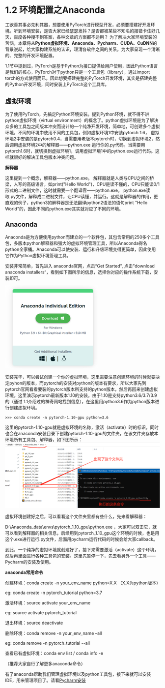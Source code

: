 # 1.2 环境配置之Anaconda

工欲善其事必先利其器，想要使用PyTorch进行模型开发，必须要搭建好开发环境。听到环境安装，是否大家已经瑟瑟发抖？是否都被某些不知名的报错卡住好几天，百度各种搜不到答案，各种文章的方案都不适用？ 为了解决大家环境安装的苦恼，本章将从**Python虚拟环境、Anaconda、Pycharm、CUDA、CuDNN**的背景说起，给大家构建系统的认识，理清各软件之间的关系，为大家呈现一个清晰的、完整的开发环境配置。

1.1节中提到过，PyTorch是基于Python为接口提供给用户使用，因此Python语言是我们的核心，PyTorch对于python只是一个工具包（library），通过import torch的方式使用而已。因此想要搭建完整的PyTorch开发环境，其实是搭建完整的Python开发环境，同时安装上PyTorch这个工具库。

## 虚拟环境

为了使用PyTorch，先搞定Python环境安装。提到Python环境，就不得不讲python虚拟环境（virtual environment）的概念了。python虚拟环境是为了解决众多的工具包之间版本冲突而设计的一个纯净开发环境，简单地，可创建多个虚拟环境，不同的环境中使用不同的工具包，例如虚拟环境1中安装pytorch 1.6， 虚拟环境2中安装的是pytorch0.4，当需要用老版本pytorch时，切换到虚拟环境2，然后调用虚拟环境2中的解释器——python.exe 运行你的.py代码。当需要用pytorch1.6时，就切换到虚拟环境1，调用虚拟环境1中的python.exe运行代码。这样就很好的解决工具包版本冲突问题。

**解释器**

这里提到一个概念，解释器——python.exe。 解释器就是人类与CPU之间的桥梁，人写的高级语言，如print("Hello World")，CPU是读不懂的，CPU只能读0/1形式的二进制文件，这时就需要一个翻译官——python.exe， python.exe读取.py文件，解释成二进制文件，让CPU读懂，并运行。这就是解释器的作用，更直观的例子，python3的解释器是无法翻译python2语法的语句print "Hello World"的，因此不同的python.exe其实就对应了不同的环境。

## Anaconda

Anaconda是为方便使用python而建立的一个软件包，其包含常用的250多个工具包，多版本python解释器和强大的虚拟环境管理工具，所以Anaconda得名python全家桶。Anaconda可以使安装、运行和升级环境变得更简单，因此使用它作为Python虚拟环境管理工具。

安装非常简单，首先进入<a herf="：https://www.anaconda.com/products/individual"> anaconda官网</a>，点击“Get Started", 点击”download anaconda installers“，看到如下图所示的信息，选择你对应的操作系统下载，安装即可。

<img src="imgs/anaconda安装.png" style="zoom:50%;" />

安装完毕，可以尝试创建一个你的虚拟环境，这里需要注意创建环境的时候就要决定pyhon的版本，而pytorch的安装对python的版本有要求，所以大家先到pytorch官网看看要装的pytorch版本所支持的python版本，然后再回来创建虚拟环境。这里演示pytorch最新版本1.10的安装。由于1.10是支持python3.6/3.7/3.9的（通过<a herf="https://download.pytorch.org/whl/torch"> 1.1介绍过的神奇网站找到信息</a>），在这里用python3.6作为python版本进行创建虚拟环境。

```
>>> conda create -n pytorch-1.10-gpu python=3.6
```

这里的pytorch-1.10-gpu就是虚拟环境的名称，激活（activate）时的标识，同时也会在anaconda安装目录下创建pytorch-1.10-gpu的文件夹，在该文件夹存放本环境所有工具包、解释器，如下图所示：<img src="imgs/虚拟环境创建.png" alt=" " style="zoom:50%;" />

虚拟环境创建好之后，可以看看这个文件夹里都有些什么，先来看解释器：

D:\Anaconda_data\envs\pytorch_1.10_gpu\python.exe ，大家可以双击它，就可以看到解释器的相关信息，后续用到pytorch_1.10_gpu这个环境的时候，也是用这个.exe进行运行.py文件，后面用pycharm运行代码的时候会给大家callback。

到此，一个纯净的虚拟环境就创建好了，接下来需要激活（activate）这个环境，然后再里面进行各种工具包的安装。这里先暂停一下，先去看另外一个工具——Pycharm的安装及使用。

**anaconda常用命令**

创建环境：conda create -n your_env_name python=X.X （X.X为python版本）

eg: conda create -n pytorch_tutorial python=3.7

激活环境：source activate your_env_name

eg: source activate pytorch_tutorial

退出环境：source deactivate

删除环境：conda remove -n your_env_name –all 

eg: conda remove -n pytorch_tutorial --all

查看已有虚拟环境：conda env list / conda info -e

（推荐大家自行了解更多anaconda命令）



有了anaconda帮助我们管理虚拟环境以及python工具包，接下来就可以安装IDE，用来管理项目了。请看[Pycharm安装](1-3-Pycharm.md)








